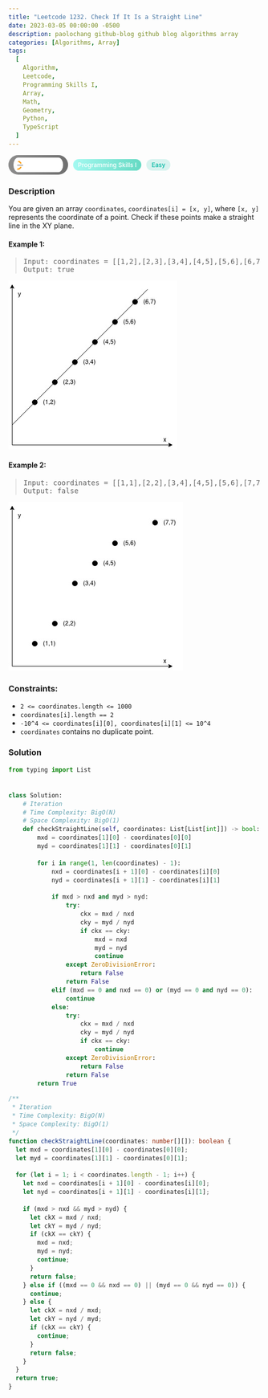 ```yaml
---
title: "Leetcode 1232. Check If It Is a Straight Line"
date: 2023-03-05 00:00:00 -0500
description: paolochang github-blog github blog algorithms array
categories: [Algorithms, Array]
tags:
  [
    Algorithm,
    Leetcode,
    Programming Skills I,
    Array,
    Math,
    Geometry,
    Python,
    TypeScript
  ]
---
```


<style type='text/css'>
blockquote {
  margin-left: 14px;
}
img {
  left: 0 !important;
  transform: none !important;
  -webkit-transform: none !important;
}
[class*="summary"] {
  display: none;
}
[class*="header"] {
  display: flex;
  flex-direction: row;
  align-items: center;
  gap: 10px;
}
[class*="leet_logo"] {
  height: 29px;
  padding: 5px 10px;
  border-radius: 21px;
  background-color: #f7f7f7;
  background: linear-gradient(90deg, rgba(80,80,80,0.65) 0%, rgba(36,36,36,0.65) 100%);
}
[class*="leet_badge"] {
  color: #FFFFFF;
  font-size: 12px;
  font-weight: 500;
  padding: 4px 10px;
  border-radius: 21px;
  background: linear-gradient(90deg, rgba(115,247,234,0.65) 0%, rgba(20,198,163,0.65) 100%);
}
[class*="easy"] {
  color: #00B8A3;
  font-size: 12px;
  font-weight: 500;
  padding: 4px 10px;
  border-radius: 21px;
  background-color: rgba(0, 184, 163, 0.15);
}
[class*="medium"] {
  color: #FFC01E;
  font-size: 12px;
  font-weight: 500;
  padding: 4px 10px;
  border-radius: 21px;
  background-color: #FFC01E26;
}
@media only screen and (max-width: 768px) {
  blockquote {
    margin-left: 10px;
  }
  [class*="highlighter-rouge"] {
    margin: 0 5px;
  }
}
</style>

<div class=summary>
  You are given an array coordinates, coordinates[i] = [x, y], where [x, y] represents the coordinate of a point. Check if these points make a straight line in the XY plane.
  
  Example 1:
  
  Input: coordinates = [[1,2],[2,3],[3,4],[4,5],[5,6],[6,7]], Output: true
  
  Example 2:
  
  Input: coordinates = [[1,1],[2,2],[3,4],[4,5],[5,6],[7,7]], Output: false
</div>

<div id=header class=header>
  <img class=leet_logo src="/assets/img/leetcode_logo.png" alt="Leetcode" />
  <span class=leet_badge>Programming Skills I</span>
  <span class=easy>Easy</span>
</div>

### Description

You are given an array `coordinates`, `coordinates[i] = [x, y]`, where `[x, y]` represents the coordinate of a point. Check if these points make a straight line in the XY plane.

#### Example 1:

> <pre>
> Input: coordinates = [[1,2],[2,3],[3,4],[4,5],[5,6],[6,7]]
> Output: true
> </pre>

<img src="/assets/img/leetcode_1232a.jpeg" alt="LeetCode 1232 A" width="auto">

#### Example 2:

> <pre>
> Input: coordinates = [[1,1],[2,2],[3,4],[4,5],[5,6],[7,7]]
> Output: false
> </pre>

<img src="/assets/img/leetcode_1232b.jpeg" alt="LeetCode 1232 B" width="auto">

### Constraints:

- `2 <= coordinates.length <= 1000`
- `coordinates[i].length == 2`
- `-10^4 <= coordinates[i][0], coordinates[i][1] <= 10^4`
- `coordinates` contains no duplicate point.

### Solution

```py
from typing import List


class Solution:
    # Iteration
    # Time Complexity: BigO(N)
    # Space Complexity: BigO(1)
    def checkStraightLine(self, coordinates: List[List[int]]) -> bool:
        mxd = coordinates[1][0] - coordinates[0][0]
        myd = coordinates[1][1] - coordinates[0][1]

        for i in range(1, len(coordinates) - 1):
            nxd = coordinates[i + 1][0] - coordinates[i][0]
            nyd = coordinates[i + 1][1] - coordinates[i][1]

            if mxd > nxd and myd > nyd:
                try:
                    ckx = mxd / nxd
                    cky = myd / nyd
                    if ckx == cky:
                        mxd = nxd
                        myd = nyd
                        continue
                except ZeroDivisionError:
                    return False
                return False
            elif (mxd == 0 and nxd == 0) or (myd == 0 and nyd == 0):
                continue
            else:
                try:
                    ckx = mxd / nxd
                    cky = myd / nyd
                    if ckx == cky:
                        continue
                except ZeroDivisionError:
                    return False
                return False
        return True
```

```ts
/**
 * Iteration
 * Time Complexity: BigO(N)
 * Space Complexity: BigO(1)
 */
function checkStraightLine(coordinates: number[][]): boolean {
  let mxd = coordinates[1][0] - coordinates[0][0];
  let myd = coordinates[1][1] - coordinates[0][1];

  for (let i = 1; i < coordinates.length - 1; i++) {
    let nxd = coordinates[i + 1][0] - coordinates[i][0];
    let nyd = coordinates[i + 1][1] - coordinates[i][1];

    if (mxd > nxd && myd > nyd) {
      let ckX = mxd / nxd;
      let ckY = myd / nyd;
      if (ckX == ckY) {
        mxd = nxd;
        myd = nyd;
        continue;
      }
      return false;
    } else if ((mxd == 0 && nxd == 0) || (myd == 0 && nyd == 0)) {
      continue;
    } else {
      let ckX = nxd / mxd;
      let ckY = nyd / myd;
      if (ckX == ckY) {
        continue;
      }
      return false;
    }
  }
  return true;
}
```

<script>
  const anchor = document.getElementById("header").querySelector("a");
  anchor.classList.remove("popup");
  anchor.style.cursor = "pointer";
  anchor.setAttribute("target", "_black");
  anchor.setAttribute("href", "https://leetcode.com/problems/check-if-it-is-a-straight-line/");
</script>
